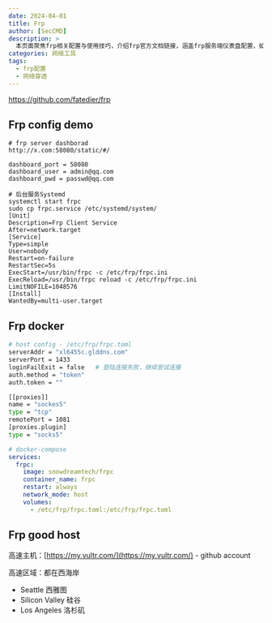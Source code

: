 ```yaml
---
date: 2024-04-01
title: Frp
author: [SecCMD]
description: >
  本页面聚焦frp相关配置与使用技巧，介绍frp官方文档链接，涵盖frp服务端仪表盘配置，如端口、用户名和密码设置，以及如何利用Systemd实现frp客户端的后台服务管理，包括服务启动、配置文件复制与Systemd服务单元文件编写等，助力用户高效运用frp进行网络穿透与服务代理。
categories: 网络工具
tags:
  - frp配置
  - 网络穿透
---
```


https://github.com/fatedier/frp

## Frp config demo
```
# frp server dashborad
http://x.com:58080/static/#/

dashboard_port = 58080
dashboard_user = admin@qq.com
dashboard_pwd = passwd@qq.com

# 后台服务Systemd
systemctl start frpc
sudo cp frpc.service /etc/systemd/system/
[Unit]
Description=Frp Client Service
After=network.target
[Service]
Type=simple
User=nobody
Restart=on-failure
RestartSec=5s
ExecStart=/usr/bin/frpc -c /etc/frp/frpc.ini
ExecReload=/usr/bin/frpc reload -c /etc/frp/frpc.ini
LimitNOFILE=1048576
[Install]
WantedBy=multi-user.target
```


## Frp docker

```bash
# host config - /etc/frp/frpc.toml
serverAddr = "xl6455c.glddns.com"
serverPort = 1433
loginFailExit = false   # 登陆连接失败，继续尝试连接
auth.method = "token"
auth.token = ""

[[proxies]]
name = "sockes5"
type = "tcp"
remotePort = 1081
[proxies.plugin]
type = "socks5"
```

```yaml
# docker-compose
services:
  frpc:
    image: snowdreamtech/frpc
    container_name: frpc
    restart: always
    network_mode: host
    volumes:
      - /etc/frp/frpc.toml:/etc/frp/frpc.toml
```
## Frp good host


高速主机：[https://my.vultr.com/](https://my.vultr.com/) - github account

高速区域：都在西海岸
- Seattle 西雅图
- Silicon Valley 硅谷
- Los Angeles 洛杉矶
